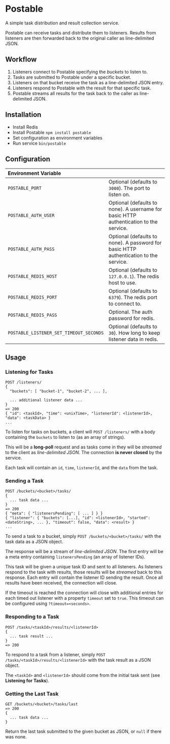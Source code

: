 # Postable

A simple task distribution and result collection service.

Postable can receive tasks and distribute them to listeners.
Results from listeners are then forwarded back to the original caller as line-delimited JSON.

## Workflow

1. Listeners connect to Postable specifying the *buckets* to listen to.
2. Tasks are submitted to Postable under a specific bucket.
3. Listeners on that bucket receive the task as a line-delimited JSON entry.
4. Listeners respond to Postable with the result for that specific task.
5. Postable streams all results for the task back to the caller as line-delimited JSON.

## Installation

- Install Redis
- Install Postable `npm install postable`
- Set configuration as environment variables
- Run service `bin/postable`

## Configuration

|Environment Variable||
|:---|:---|
|`POSTABLE_PORT`|Optional (defaults to `3000`). The port to listen on.|
|`POSTABLE_AUTH_USER`|Optional (defaults to none). A username for basic HTTP authentication to the service.|
|`POSTABLE_AUTH_PASS`|Optional (defaults to none). A password for basic HTTP authentication to the service.|
|`POSTABLE_REDIS_HOST`|Optional (defaults to `127.0.0.1`). The redis host to use.|
|`POSTABLE_REDIS_PORT`|Optional (defaults to `6379`). The redis port to connect to.|
|`POSTABLE_REDIS_PASS`|Optional. The auth password for redis.|
|`POSTABLE_LISTENER_SET_TIMEOUT_SECONDS`|Optional (defaults to `30`). How long to keep listener data in redis.|

## Usage

### Listening for Tasks

```
POST /listeners/
{
  "buckets": [ "bucket-1", "bucket-2", ... ],
  
  ... additional listener data ...
}
=> 200
{ "id": <taskId>, "time": <unixTime>, "listenerId": <listenerId>, "data": <taskData> }
...
```

To listen for tasks on buckets, a client will `POST /listeners/` with a body containing the `buckets` to listen to (as an array of strings).

This will be a **long-poll** request and as tasks come in they will be *streamed* to the client as *line-delimited JSON*. 
The connection **is never closed** by the service.

Each task will contain an `id`, `time`, `listenerId`, and the `data` from the task.

### Sending a Task

```
POST /buckets/<bucket>/tasks/
{
  ... task data ...
}
=> 200
{ "meta": { "listenersPending": [ ... ] } }
{ "listener": { "buckets": [...], "id": <listenerId>, "started": <dateString>, ... }, "timeout": false, "data": <result> }
...
```

To send a task to a bucket, simply `POST /buckets/<bucket>/tasks/` with the task data as a JSON object.

The response will be a stream of *line-delimited JSON*. The first entry will be a meta entry containing `listenersPending` (an array of listener IDs).

This task will be given a unique task ID and sent to all listeners. As listeners respond to the task with results, those results
will be *streamed* back to this response. Each entry will contain the listener ID sending the result.
Once all results have been received, the connection will close. 

If the timeout is reached the connection will close with additional entries for each timed out listener with a property `timeout` set to `true`.
This timeout can be configured using `?timeout=<seconds>`.

### Responding to a Task

```
POST /tasks/<taskId>/results/<listenerId>
{
  ... task result ...
}
=> 200
```

To respond to a task from a listener, simply `POST /tasks/<taskId>/results/<listenerId>` with the task result as a JSON object.
 
The `<taskId>` and `<listenerId>` should come from the initial task sent (see **Listening for Tasks**).

### Getting the Last Task

```
GET /buckets/<bucket>/tasks/last
=> 200
{
  ... task data ...
}
```

Return the last task submitted to the given bucket as JSON, or `null` if there was none.
 